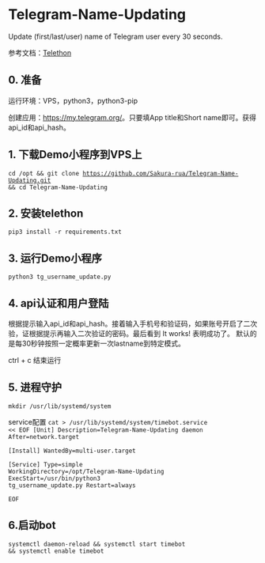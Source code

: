 # Telegram-Name-Updating

Update (first/last/user) name of Telegram user every 30 seconds. 

参考文档：<a href="https://telethon.readthedocs.io/en/stable/">Telethon</a>

## 0. 准备

运行环境：VPS，python3，python3-pip

创建应用：<a href="https://my.telegram.org/">https://my.telegram.org/</a>。只要填App title和Short name即可。获得api_id和api_hash。

## 1. 下载Demo小程序到VPS上

<code>cd /opt && git clone https://github.com/Sakura-rua/Telegram-Name-Updating.git && cd Telegram-Name-Updating</code>

## 2. 安装telethon

<code>pip3 install -r requirements.txt</code>

## 3. 运行Demo小程序

<code>python3 tg_username_update.py</code>

## 4. api认证和用户登陆

根据提示输入api_id和api_hash。接着输入手机号和验证码，如果账号开启了二次验，证根据提示再输入二次验证的密码。最后看到 It works! 表明成功了。 默认的是每30秒钟按照一定概率更新一次lastname到特定模式。

ctrl + c 结束运行

## 5. 进程守护

<code>mkdir /usr/lib/systemd/system</code>

service配置
<code>cat > /usr/lib/systemd/system/timebot.service << EOF
[Unit]
Description=Telegram-Name-Updating daemon
After=network.target</code>

<code>[Install]
WantedBy=multi-user.target</code>

<code>[Service]
Type=simple
WorkingDirectory=/opt/Telegram-Name-Updating
ExecStart=/usr/bin/python3 tg_username_update.py
Restart=always</code>

<code>EOF</code>

## 6.启动bot

<code>systemctl daemon-reload && systemctl start timebot && systemctl enable timebot</code>
